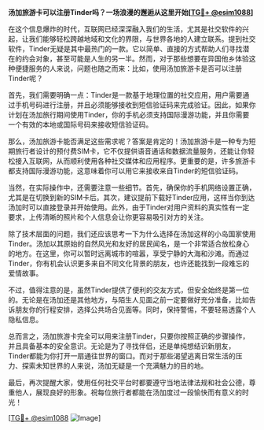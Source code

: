**汤加旅游卡可以注册Tinder吗？一场浪漫的邂逅从这里开始[[TG💪+ @esim1088](https://t.me/s/esim1088)]**

在这个信息爆炸的时代，互联网已经深深融入我们的生活，尤其是社交软件的兴起，让我们能够轻松跨越地域和文化的界限，与世界各地的人建立联系。提到社交软件，Tinder无疑是其中最热门的一款。它以简单、直接的方式帮助人们寻找潜在的约会对象，甚至可能是人生的另一半。然而，对于那些想要在异国他乡体验这种便捷服务的人来说，问题也随之而来：比如，使用汤加旅游卡是否可以注册Tinder呢？

首先，我们需要明确一点：Tinder是一款基于地理位置的社交应用，用户需要通过手机号码进行注册，并且必须能够接收到短信验证码来完成验证。因此，如果你计划在汤加旅行期间使用Tinder，你的手机必须支持国际漫游功能，并且你需要一个有效的本地或国际号码来接收短信验证码。

那么，汤加旅游卡能否满足这些需求呢？答案是肯定的！汤加旅游卡是一种专为短期旅行者设计的预付费SIM卡，它不仅提供语音通话和数据流量服务，还能让你轻松接入互联网，从而顺利使用各种社交媒体和应用程序。更重要的是，许多旅游卡都支持国际漫游功能，这意味着你可以用它来接收来自Tinder的短信验证码。

当然，在实际操作中，还需要注意一些细节。首先，确保你的手机网络设置正确，尤其是在切换到新的SIM卡后。其次，建议提前下载好Tinder应用，这样当你到达汤加时可以直接登录并开始使用。此外，由于Tinder对用户资料的真实性有一定要求，上传清晰的照片和个人信息会让你更容易吸引对方的关注。

除了技术层面的问题，我们还应该思考一下为什么选择在汤加这样的小岛国家使用Tinder。汤加以其原始的自然风光和友好的居民闻名，是一个非常适合放松身心的地方。在这里，你可以暂时远离城市的喧嚣，享受宁静的大海和沙滩。而通过Tinder，你有机会认识更多来自不同文化背景的朋友，也许还能找到一段难忘的爱情故事。

不过，值得注意的是，虽然Tinder提供了便利的交友方式，但安全始终是第一位的。无论是在汤加还是其他地方，与陌生人见面之前一定要做好充分准备，比如告诉朋友你的行程安排，选择公共场合见面等。同时，保持警惕，不要轻易透露个人隐私信息。

总而言之，汤加旅游卡完全可以用来注册Tinder，只要你按照正确的步骤操作，并且具备基本的安全意识。无论是为了寻找伴侣，还是单纯想结识新朋友，Tinder都能为你打开一扇通往世界的窗口。而对于那些渴望逃离日常生活的压力、探索未知世界的人来说，汤加无疑是一个充满魅力的目的地。

最后，再次提醒大家，使用任何社交平台时都要遵守当地法律法规和社会公德，尊重他人，展现良好的形象。祝每位旅行者都能在汤加度过一段愉快而有意义的时光！

[[TG💪+ @esim1088](https://t.me/s/esim1088) ![Image](https://i.postimg.cc/4NQfJmqS/Snipaste-2025-05-13-00-14-12.png)]